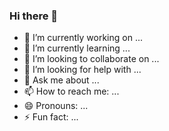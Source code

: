 ### Hi there 👋

- 🔭 I’m currently working on ...
- 🌱 I’m currently learning ...
- 👯 I’m looking to collaborate on ...
- 🤔 I’m looking for help with ...
- 💬 Ask me about ...
- 📫 How to reach me: ...
- 😄 Pronouns: ...
- ⚡ Fun fact: ...

<!--
**raoalok/raoalok** is a ✨ _special_ ✨ repository because its `README.md` (this file) appears on your GitHub profile.
Here are some ideas to get you started:
-->

